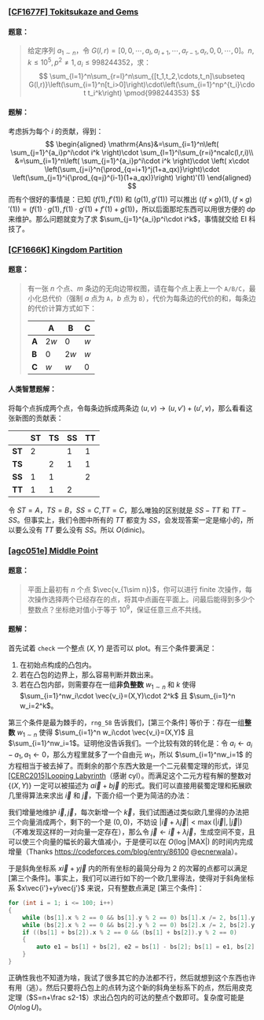 ### [[CF1677F] Tokitsukaze and Gems](https://codeforces.com/problemset/problem/1677/F)

#### 题意：

> 给定序列 $a_{1\sim n}$，令 $G(l,r)=[0,0,\cdots,a_l,a_{l+1},\cdots,a_{r-1}, a_r,0,0,\cdots,0]$。$n,k\le 10^5,p^2\not=1,a_i\le 998244352$，求：
> $$
> \sum_{l=1}^n\sum_{r=l}^n\sum_{[t_1,t_2,\cdots,t_n]\subseteq G(l,r)}\left(\sum_{i=1}^n[t_i>0]\right)\cdot\left(\sum_{i=1}^np^{t_i}\cdot t_i^k\right) \pmod{998244353}
> $$

#### 题解：

考虑拆为每个 $i$ 的贡献，得到：
$$
\begin{aligned}
\mathrm{Ans}&=\sum_{i=1}^n\left( \sum_{j=1}^{a_i}p^i\cdot i^k \right)\cdot 
\sum_{l=1}^i\sum_{r=i}^ncalc(l,r,i)\\
&=\sum_{i=1}^n\left( \sum_{j=1}^{a_i}p^i\cdot i^k \right)\cdot
\left(
	x\cdot
	\left(\sum_{j=i}^n{\prod_{q=i+1}^j(1+a_qx)}\right)\cdot
	\left(\sum_{j=1}^i{\prod_{q=j}^{i-1}(1+a_qx)}\right)
\right)'(1)
\end{aligned}
$$
而有个很好的事情是：已知 $(f(1),f'(1))$ 和 $(g(1),g'(1))$ 可以推出 $((f\times g)(1), (f\times g)'(1))=(f(1)\cdot g(1),f(1)\cdot g'(1)+f'(1)+g(1))$，所以后面那坨东西可以用很方便的 dp 来维护。那么问题就变为了求 $\sum_{j=1}^{a_i}p^i\cdot i^k$，事情就交给 EI 科技了。

### [[CF1666K] Kingdom Partition](https://codeforces.com/problemset/problem/1666/K)

#### 题意：

> 有一张 $n$ 个点、$m$ 条边的无向边带权图，请在每个点上表上一个 `A/B/C`，最小化总代价（强制 $a$ 点为 `A`，$b$ 点为 `B`），代价为每条边的代价的和，每条边的代价计算方式如下：
>
> |       | A    | B    | C    |
> | ----- | ---- | ---- | ---- |
> | **A** | $2w$ | $0$  | $w$  |
> | **B** | $0$  | $2w$ | $w$  |
> | **C** | $w$  | $w$  | $0$  |

#### 人类智慧题解：

将每个点拆成两个点，令每条边拆成两条边 $(u,v)\rightarrow(u,v')+(u',v)$，那么看看这张新图的贡献表：

|        | ST   | TS   | SS   | TT   |
| ------ | ---- | ---- | ---- | ---- |
| **ST** | $2$  |      | $1$  | $1$  |
| **TS** |      | $2$  | $1$  | $1$  |
| **SS** | $1$  | $1$  |      | $2$  |
| **TT** | $1$  | $1$  | $2$  |      |

令 $ST=A$，$TS=B$，$SS=C$,$TT=C$，那么唯独的区别就是 $SS-TT$ 和 $TT-SS$。但事实上，我们令图中所有的 $TT$ 都变为 $SS$，会发现答案一定是缩小的，所以要么没有 $TT$ 要么没有 $SS$。所以 $O(\mathrm{dinic})$。

### [[agc051e] Middle Point](https://atcoder.jp/contests/agc051/tasks/agc051_e)

#### 题意：

> 平面上最初有 $n$ 个点 $\vec{v_{1\sim n}}$，你可以进行 finite 次操作，每次操作选择两个已经存在的点，将其中点画在平面上。问最后能得到多少个整数点？坐标绝对值小于等于 $10^9$，保证任意三点不共线。

#### 题解：

首先试着 `check` 一个整点 $(X,Y)$ 是否可以 plot。有三个条件要满足：

1. 在初始点构成的凸包内。
2. 若在凸包的边界上，那么容易判断并数出来。
3. 若在凸包内部，则需要存在一组**非负整数** $w_{1\sim n}$ 和 $k$ 使得 $\sum_{i=1}^nw_i\cdot \vec{v_i}=(X,Y)\cdot 2^k$ 且 $\sum_{i=1}^n w_i=2^k$。

第三个条件是最为棘手的，`rng_58` 告诉我们，[第三个条件] 等价于：存在一组**整数** $w_{1\sim n}$ 使得 $\sum_{i=1}^n w_i\cdot \vec{v_i}=(X,Y)$ 且 $\sum_{i=1}^nw_i=1$。证明他没告诉我们。一个比较有效的转化是：令 $a_i\leftarrow a_i-a_1,a_1\leftarrow 0$，那么方程里就多了一个自由元 $w_1$，所以 $\sum_{i=1}^nw_i=1$ 的方程相当于被去掉了。而剩余的那个东西大致是一个二元裴蜀定理的形式，详见 [[CERC2015]Looping Labyrinth](https://linshey.blog.luogu.org/solution-p4356#)（感谢 cyl）。而满足这个二元方程有解的整数对 $\{(X,Y)\}$ 一定可以被描述为 $a\vec{i}+b\vec{j}$ 的形式。我们可以直接用裴蜀定理和拓展欧几里得算法来求出 $\vec{i}$ 和 $\vec{j}$，下面介绍一个更为简洁的办法：

我们增量地维护 $\vec{i},\vec{j}$，每次新增一个 $\vec{k}$，我们试图通过类似欧几里得的办法把三个向量消成两个，剩下的一个是 $(0,0)$，不妨设 $\left|\vec{i}+\lambda\vec{j}\right|<\max\left(\left|\vec{i}\right|,\left|\vec{j}\right|\right)$（不难发现这样的一对向量一定存在），那么令 $\vec{j}\leftarrow \vec{i}+\lambda\vec{j}$，生成空间不变，且可以使三个向量的幅长的最大值减小，于是便可以在 $O\left(\log{\left|\mathrm{MAX}\right|}\right)$ 的时间内完成增量（Thanks https://codeforces.com/blog/entry/86100 @[ecnerwala](https://codeforces.com/profile/ecnerwala)）。

于是斜角坐标系 $x\vec{i}+y\vec{j}$ 内的所有坐标的最简分母为 $2$ 的次幂的点都可以满足 [第三个条件]。事实上，我们可以进行如下的一个欧几里得法，使得对于斜角坐标系 $x\vec{i'}+y\vec{j'}$ 来说，只有整数点满足 [第三个条件]：

```cpp
for (int i = 1; i <= 100; i++)
{
    while (bs[1].x % 2 == 0 && bs[1].y % 2 == 0) bs[1].x /= 2, bs[1].y /= 2;
    while (bs[2].x % 2 == 0 && bs[2].y % 2 == 0) bs[2].x /= 2, bs[2].y /= 2;
    if ((bs[1] + bs[2]).x % 2 == 0 && (bs[1] + bs[2]).y % 2 == 0)
    {
        auto e1 = bs[1] + bs[2], e2 = bs[1] - bs[2]; bs[1] = e1, bs[2] = e2;
    }
}
```

正确性我也不知道为啥，我试了很多其它的办法都不行，然后就想到这个东西也许有用（逃）。然后只要将凸包上的点转为这个新的斜角坐标系下的点，然后用皮克定理（$S=n+\frac s2-1$）求出凸包内的可达的整点个数即可。复杂度可能是 $O(n\log{U})$。


